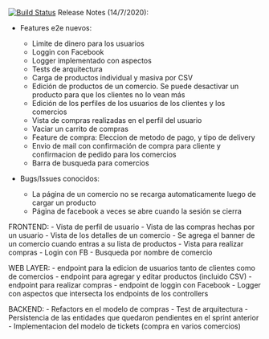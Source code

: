 [![Build Status](https://travis-ci.com/beluamat29/grupoC-dapp-1C2020-backend.svg?branch=master)](https://travis-ci.com/beluamat29/grupoC-dapp-1C2020-backend)
Release Notes (14/7/2020):
- Features e2e nuevos: 
    - Limite de dinero para los usuarios 
    - Loggin con Facebook 
    - Logger implementado con aspectos 
    - Tests de arquitectura 
    - Carga de productos individual y masiva por CSV
    - Edición de productos de un comercio. Se puede desactivar un producto para que los clientes no lo vean más
    - Edición de los perfiles de los usuarios de los clientes y los comercios
    - Vista de compras realizadas en el perfil del usuario
    - Vaciar un carrito de compras
    - Feature de compra: Eleccion de metodo de pago, y tipo de delivery
    - Envio de mail con confirmación de compra para cliente y confirmacion de pedido para los comercios
    - Barra de busqueda para comercios
    
- Bugs/Issues conocidos: 
  - La página de un comercio no se recarga automaticamente luego de cargar un producto
  - Página de facebook a veces se abre cuando la sesión se cierra
    
FRONTEND:
    - Vista de perfil de usuario
    - Vista de las compras hechas por un usuario
    - Vista de los detalles de un comercio
    - Se agrega el banner de un comercio cuando entras a su lista de productos
    - Vista para realizar compras
    - Login con FB 
    - Busqueda por nombre de comercio
    
WEB LAYER:
    - endpoint para la edicion de usuarios tanto de clientes como de comercios
    - endpoint para agregar y editar productos (incluido CSV)
    - endpoint para realizar compras 
    - endpoint de loggin con Facebook
    - Logger con aspectos que intersecta los endpoints de los controllers
   
BACKEND: 
    - Refactors en el modelo de compras
    - Test de arquitectura
    - Persistencia de las entidades que quedaron pendientes en el sprint anterior
    - Implementacion del modelo de tickets (compra en varios comercios)
